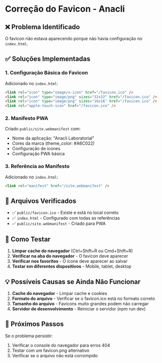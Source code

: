 # Correção do Favicon - Anacli

## ❌ Problema Identificado
O favicon não estava aparecendo porque não havia configuração no `index.html`.

## ✅ Soluções Implementadas

### 1. Configuração Básica do Favicon
Adicionado no `index.html`:
```html
<link rel="icon" type="image/x-icon" href="/favicon.ico" />
<link rel="icon" type="image/png" sizes="32x32" href="/favicon.ico" />
<link rel="icon" type="image/png" sizes="16x16" href="/favicon.ico" />
<link rel="apple-touch-icon" href="/favicon.ico" />
```

### 2. Manifesto PWA
Criado `public/site.webmanifest` com:
- Nome da aplicação: "Anacli Laboratorial"
- Cores da marca (theme_color: #A6C022)
- Configuração de ícones
- Configuração PWA básica

### 3. Referência ao Manifesto
Adicionado no `index.html`:
```html
<link rel="manifest" href="/site.webmanifest" />
```

## 📁 Arquivos Verificados
- ✅ `public/favicon.ico` - Existe e está no local correto
- ✅ `index.html` - Configurado com todas as referências
- ✅ `public/site.webmanifest` - Criado para PWA

## 🔧 Como Testar
1. **Limpar cache do navegador** (Ctrl+Shift+R ou Cmd+Shift+R)
2. **Verificar na aba do navegador** - O favicon deve aparecer
3. **Verificar nos favoritos** - O ícone deve aparecer ao salvar
4. **Testar em diferentes dispositivos** - Mobile, tablet, desktop

## 💡 Possíveis Causas se Ainda Não Funcionar
1. **Cache do navegador** - Limpar cache e cookies
2. **Formato do arquivo** - Verificar se o favicon.ico está no formato correto
3. **Tamanho do arquivo** - Favicons muito grandes podem não carregar
4. **Servidor de desenvolvimento** - Reiniciar o servidor (npm run dev)

## 🚀 Próximos Passos
Se o problema persistir:
1. Verificar o console do navegador para erros 404
2. Testar com um favicon.png alternativo
3. Verificar se o arquivo não está corrompido